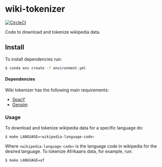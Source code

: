 # wiki-tokenizer

[![CircleCI](https://circleci.com/gh/tpimentelms/wiki-tokenizer.svg?style=svg)](https://circleci.com/gh/tpimentelms/wiki-tokenizer)

Code to download and tokenize wikipedia data.

## Install

To install dependencies run:
```bash
$ conda env create -f environment.yml
```

#### Dependencies

Wiki tokenizer has the following main requirements:

* [SpacY](https://spacy.io/)
* [Gensim](https://radimrehurek.com/gensim/)

### Usage

To download and tokenize wikipedia data for a specific language do:
```bash
$ make LANGUAGE=<wikipedia-language-code>
```
Where `<wikipedia-language-code>` is the language code in wikipedia for the desired language. To tokenize Afrikaans data, for example, run:
```bash
$ make LANGUAGE=af
```
